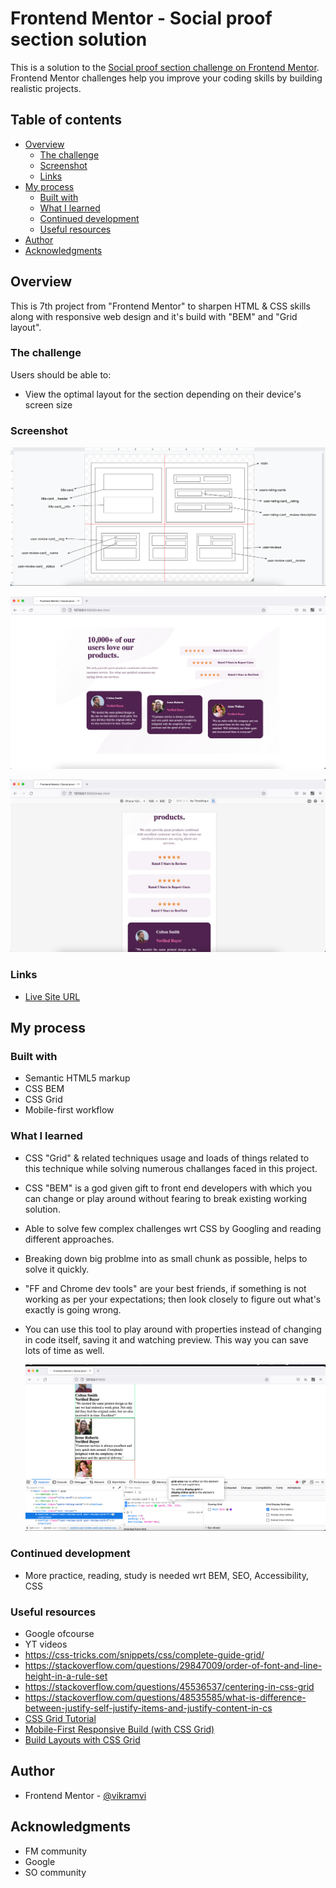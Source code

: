 # Frontend Mentor - Social proof section solution

This is a solution to the [Social proof section challenge on Frontend Mentor](https://www.frontendmentor.io/challenges/social-proof-section-6e0qTv_bA). Frontend Mentor challenges help you improve your coding skills by building realistic projects.

## Table of contents

- [Overview](#overview)
  - [The challenge](#the-challenge)
  - [Screenshot](#screenshot)
  - [Links](#links)
- [My process](#my-process)
  - [Built with](#built-with)
  - [What I learned](#what-i-learned)
  - [Continued development](#continued-development)
  - [Useful resources](#useful-resources)
- [Author](#author)
- [Acknowledgments](#acknowledgments)

## Overview

This is 7th project from "Frontend Mentor" to sharpen HTML & CSS skills along with responsive web design and it's build with "BEM" and "Grid layout".

### The challenge

Users should be able to:

- View the optimal layout for the section depending on their device's screen size

### Screenshot

![Plan Drawing](./screenshots/planning.png)

![Desktop Preview](./screenshots/desktop.png)

![Mobile Preview](./screenshots/mobile.png)

### Links

- [Live Site URL](https://vikramvi.github.io/social-proof-section/)

## My process

### Built with

- Semantic HTML5 markup
- CSS BEM
- CSS Grid
- Mobile-first workflow

### What I learned

- CSS "Grid" & related techniques usage and loads of things related to this technique while solving numerous challanges faced in this project.
- CSS "BEM" is a god given gift to front end developers with which you can change or play around without fearing to break existing working solution.
- Able to solve few complex challenges wrt CSS by Googling and reading different approaches.
- Breaking down big problme into as small chunk as possible, helps to solve it quickly.
- "FF and Chrome dev tools" are your best friends, if something is not working as per your expectations; then look closely to figure out what's exactly is going wrong.
- You can use this tool to play around with properties instead of changing in code itself, saving it and watching preview. This way you can save lots of time as well.

  ![devtool usage](./screenshots/devtool-usage.png)

### Continued development

- More practice, reading, study is needed wrt BEM, SEO, Accessibility, CSS

### Useful resources

- Google ofcourse
- YT videos
- https://css-tricks.com/snippets/css/complete-guide-grid/
- https://stackoverflow.com/questions/29847009/order-of-font-and-line-height-in-a-rule-set
- https://stackoverflow.com/questions/45536537/centering-in-css-grid
- https://stackoverflow.com/questions/48535585/what-is-difference-between-justify-self-justify-items-and-justify-content-in-cs
- [CSS Grid Tutorial](https://www.youtube.com/playlist?list=PL4cUxeGkcC9itC4TxYMzFCfveyutyPOCY)
- [Mobile-First Responsive Build (with CSS Grid)](https://www.youtube.com/playlist?list=PL4cUxeGkcC9hH1tAjyUPZPjbj-7s200a4)
- [Build Layouts with CSS Grid](https://www.youtube.com/playlist?list=PL4cUxeGkcC9hk02lFb6EkdXF2DYGl4Gg4)

## Author

- Frontend Mentor - [@vikramvi](https://www.frontendmentor.io/profile/vikramvi)

## Acknowledgments

- FM community
- Google
- SO community
